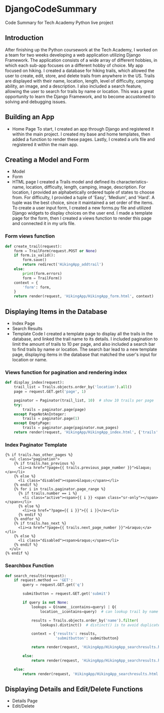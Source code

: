 # DjangoCodeSummary
Code Summary for Tech Academy Python live project

## Introduction
After finishing up the Python coursework at the Tech Academy, I worked on a team for two weeks developing a web application utilizing Django Framework. The application consists of a wide array of different hobbies, in which each sub-app focuses on a different hobby of choice. 
My app focused on hiking. I created a database for hiking trails, which allowed the user to create, edit, store, and delete trails from anywhere in the US. Trails are displayed with their name, location, length, level of difficulty, camping ability, an image, and a description. I also included a search feature, allowing the user to search for trails by name or location. 
This was a great opportunity to learn the Django Framework, and to become accustomed to solving and debugging issues. 

## Building an App
* Home Page
To start, I created an app through Django and registered it within the main project. I created my base and home templates, then added a function to render these pages. Lastly, I created a urls file and registered it within the main app. 

## Creating a Model and Form
* Model
* Form
* HTML page
I created a Trails model and defined its characteristics- name, location, difficulty, length, camping, image, description. For location, I provided an alphabetically ordered tuple of states to choose from. For difficulty, I provided a tuple of 'Easy', 'Medium', and 'Hard'. A tuple was the best choice, since it maintained a set order of the items.
To create a user input form, I created a new forms.py file and utilized Django widgets to display choices on the user end. I made a template page for the form, then I created a views function to render this page and connected it in my urls file.

### Form views function
```python
def create_trail(request):
    form = TrailForm(request.POST or None)
    if form.is_valid():
        form.save()
        return redirect('HikingApp_addtrail')
    else:
        print(form.errors)
        form = TrailForm()
    context = {
        'form': form,
    }
    return render(request, 'HikingApp/HikingApp_form.html', context)
```

## Displaying Items in the Database
* Index Page
* Search Results
* Template Code
I created a template page to display all the trails in the database, and linked the trail name to its details. I included pagination to limit the amount of trails to 10 per page, and also included a search bar to find trails by name or location. The search bar lead to a new template page, displaying items in the database that matched the user's input for location or name. 
### Views function for pagination and rendering index
```python
def display_index(request):
    trail_list = Trails.objects.order_by('location').all()
    page = request.GET.get('page', 1)

    paginator = Paginator(trail_list, 10)  # show 10 trails per page
    try:
        trails = paginator.page(page)
    except PageNotAnInteger:
        trails = paginator.page(1)
    except EmptyPage:
        trails = paginator.page(paginator.num_pages)
    return render(request, 'HikingApp/HikingApp_index.html', {'trails': trails})
```

### Index Paginator Template
```
{% if trails.has_other_pages %}
  <ul class="pagination">
    {% if trails.has_previous %}
      <li><a href="?page={{ trails.previous_page_number }}">&laquo;</a></li>
    {% else %}
      <li class="disabled"><span>&laquo;</span></li>
    {% endif %}
    {% for i in trails.paginator.page_range %}
      {% if trails.number == i %}
        <li class="active"><span>{{ i }} <span class="sr-only"></span></span></li>
      {% else %}
        <li><a href="?page={{ i }}">{{ i }}</a></li>
      {% endif %}
    {% endfor %}
    {% if trails.has_next %}
      <li><a href="?page={{ trails.next_page_number }}">&raquo;</a></li>
    {% else %}
      <li class="disabled"><span>&raquo;</span></li>
    {% endif %}
  </ul>
{% endif %}
```

### Searchbox Function
```python
def search_results(request):
    if request.method == 'GET':
        query = request.GET.get('q')

        submitbutton = request.GET.get('submit')

        if query is not None:
            lookups = Q(name__icontains=query) | Q(
                location__icontains=query)  # can lookup trail by name or location only

            results = Trails.objects.order_by('name').filter(
                lookups).distinct()  # distinct() is to avoid duplicate results

            context = {'results': results,
                       'submitbutton': submitbutton}

            return render(request, 'HikingApp/HikingApp_searchresults.html', context)

        else:
            return render(request, 'HikingApp/HikingApp_searchresults.html')

    else:
        return render(request, 'HikingApp/HikingApp_searchresults.html')
```

## Displaying Details and Edit/Delete Functions
* Details Page
* Edit/Delete
